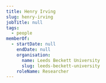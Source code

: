 ```yaml
---
title: Henry Irving
slug: henry-irving
jobTitle: null
tags:
  - people
memberOf:
  - startDate: null
    endDate: null
    organisation:
      name: Leeds Beckett University
      slug: leeds-beckett-university
    roleName: Researcher
---
```

